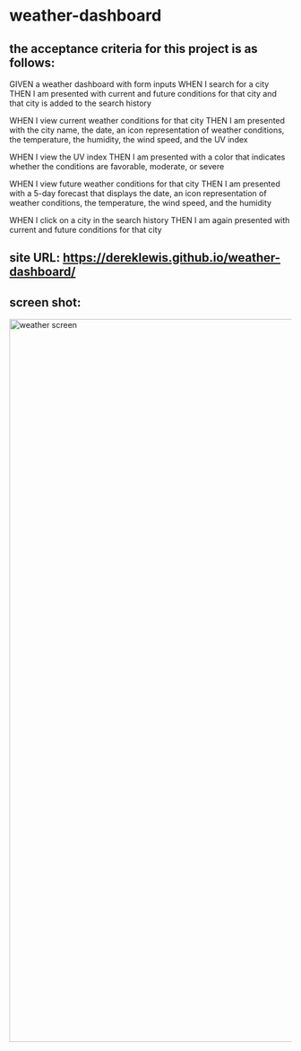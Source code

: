 # weather-dashboard

## the acceptance criteria for this project is as follows:

GIVEN a weather dashboard with form inputs
WHEN I search for a city
THEN I am presented with current and future conditions for that city and that city is added to the search history

WHEN I view current weather conditions for that city
THEN I am presented with the city name, the date, an icon representation of weather conditions, the temperature, the humidity, the wind speed, and the UV index

WHEN I view the UV index
THEN I am presented with a color that indicates whether the conditions are favorable, moderate, or severe

WHEN I view future weather conditions for that city
THEN I am presented with a 5-day forecast that displays the date, an icon representation of weather conditions, the temperature, the wind speed, and the humidity

WHEN I click on a city in the search history
THEN I am again presented with current and future conditions for that city

## site URL: https://dereklewis.github.io/weather-dashboard/

## screen shot:

<img width="1291" alt="weather screen" src="https://user-images.githubusercontent.com/79670209/129456803-29675660-64c3-49e1-a5a3-9b8136d5da84.png">
